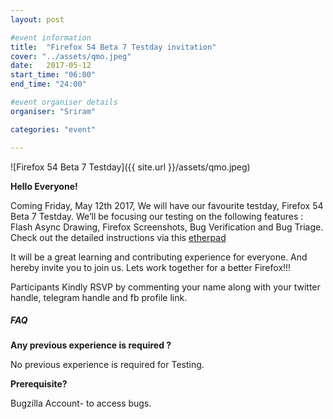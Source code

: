 ```yaml
---
layout: post

#event information
title:  "Firefox 54 Beta 7 Testday invitation"
cover: "../assets/qmo.jpeg"
date:   2017-05-12
start_time: "06:00"
end_time: "24:00"

#event organiser details
organiser: "Sriram"

categories: "event"

---
```

![Firefox 54 Beta 7 Testday]({{ site.url }}/assets/qmo.jpeg)

**Hello Everyone!**

Coming Friday, May 12th 2017, We will have our favourite testday, Firefox 54 Beta 7 Testday. We’ll be focusing our testing on the following features : Flash Async Drawing, Firefox Screenshots, Bug Verification and Bug Triage. Check out the detailed instructions via this [etherpad](https://public.etherpad-mozilla.org/p/MozillaIN_QA_Firefox_54_Beta_7_Testday)

It will be a great learning and contributing experience for everyone. And hereby invite you to join us. Lets work together for a better Firefox!!!

Participants Kindly RSVP by commenting your name along with your twitter handle, telegram handle and fb profile link.

##### FAQ

**Any previous experience is required ?**

No previous experience is required for Testing.


**Prerequisite?**

Bugzilla Account- to access bugs.
